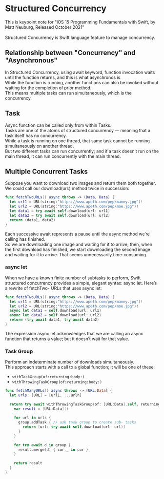 # Structured Concurrency
This is keypoint note for 
"iOS 15 Programming Fundamentals with Swift, by Matt Neuburg, Released October 2021"  
<br>
Structured Concurrency is Swift language feature to manage concurrency.
<br>

## Relationship between "Concurrency" and "Asynchronous" 
In Structured Concurrency, using await keyword, function invocation waits until the function returns, and this is what asynchronos is.  
While the function is running, another functions can also be invoked without waiting for the completion of prior method.  
This means multiple tasks can run simultaneously, which is the concurrency.

## Task
Async function can be called only from within Tasks.  
Tasks are one of the atoms of structured concurrency — meaning that a task itself has no concurrency.  
While a task is running on one thread, that same task cannot be running simultaneously on another thread.  
But two different tasks can run concurrently; and if a task doesn’t run on the main thread, it can run concurrently with the main thread.  

## Multiple Concurrent Tasks
Suppose you want to download two images and return them both together. We could call our download(url:) method twice in succession:
```swift
func fetchTwoURLs() async throws -> (Data, Data) {
  let url1 = URL(string:"https://www.apeth.com/pep/manny.jpg")!
  let url2 = URL(string:"https://www.apeth.com/pep/moe.jpg")!
  let data1 = try await self.download(url: url1)
  let data2 = try await self.download(url: url2)
  return (data1, data2)
}
```
Each successive await represents a pause until the async method we’re calling has finished.  
So we are downloading one image and waiting for it to arrive; then, when the first download has finished, we start downloading the second image and waiting for it to arrive. That seems unnecessarily time-consuming.

### async let
When we have a known finite number of subtasks to perform, Swift structured concurrency provides a simple, elegant syntax: async let. Here’s a rewrite of fetchTwo- URLs that uses async let:
```swift
func fetchTwoURLs() async throws -> (Data, Data) {
  let url1 = URL(string:"https://www.apeth.com/pep/manny.jpg")!
  let url2 = URL(string:"https://www.apeth.com/pep/moe.jpg")!
  async let data1 = self.download(url: url1)
  async let data2 = self.download(url: url2)
  return (try await data1, try await data2)
}
```
The expression async let acknowledges that we are calling an async function that returns a value; but it doesn’t wait for that value. 

### Task Group
Perform an indeterminate number of downloads simultaneously.  
This approach starts with a call to a global function; it will be one of these:  
- `withTaskGroup(of:returning:body:)`
- `withThrowingTaskGroup(of:returning:body:)`
```swift
func fetchManyURLs() async throws -> [URL:Data] {
  let urls: [URL] = [url1, ...urln]
  
  return try await withThrowingTaskGroup(of: [URL:Data].self, returning: [URL:Data].self) { group in
    var result = [URL:Data]()
    
    for url in urls {
      group.addTask { // ask task group to create sub‐ tasks
        return [url: try await self.download(url: url)]
      }
    }
    
    for try await d in group {
      result.merge(d) { cur,_ in cur }
    }
    
    return result
  } 
}
```
